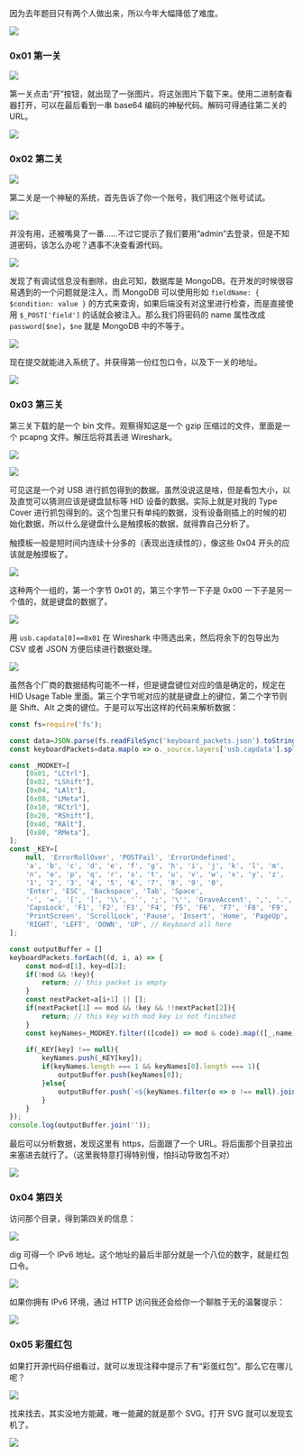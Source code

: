 因为去年题目只有两个人做出来，所以今年大幅降低了难度。

![](0.png)

### 0x01 第一关

![](1_hint.png)

第一关点击“开”按钮，就出现了一张图片。将这张图片下载下来。使用二进制查看器打开，可以在最后看到一串 base64 编码的神秘代码。解码可得通往第二关的 URL。

![](1_base64.png)

### 0x02 第二关

![](2_entry.png)

第二关是一个神秘的系统，首先告诉了你一个账号，我们用这个账号试试。

![](2_guest.png)

并没有用，还被嘴臭了一番……不过它提示了我们要用“admin”去登录，但是不知道密码，该怎么办呢？遇事不决查看源代码。

![](2_debug.png)

发现了有调试信息没有删除，由此可知，数据库是 MongoDB。在开发的时候很容易遇到的一个问题就是注入，而 MongoDB 可以使用形如 `fieldName: { $condition: value }` 的方式来查询，如果后端没有对这里进行检查，而是直接使用 `$_POST['field']` 的话就会被注入。那么我们将密码的 name 属性改成 `password[$ne]`，`$ne` 就是 MongoDB 中的不等于。

![](2_injection.png)

现在提交就能进入系统了。并获得第一份红包口令，以及下一关的地址。

![](2_ok.png)

### 0x03 第三关

第三关下载的是一个 bin 文件。观察得知这是一个 gzip 压缩过的文件，里面是一个 pcapng 文件。解压后将其丢进 Wireshark。

![](3_gzip.png)

![](3_wireshark.png)

可见这是一个对 USB 进行抓包得到的数据。虽然没说这是啥，但是看包大小，以及直觉可以猜测应该是键盘鼠标等 HID 设备的数据。实际上就是对我的 Type Cover 进行抓包得到的。这个包里只有单纯的数据，没有设备刚插上的时候的初始化数据，所以什么是键盘什么是触摸板的数据，就得靠自己分析了。

触摸板一般是短时间内连续十分多的（表现出连续性的），像这些 0x04 开头的应该就是触摸板了。

![](3_trackpad.png)

这种两个一组的，第一个字节 0x01 的，第三个字节一下子是 0x00 一下子是另一个值的，就是键盘的数据了。

![](3_keyboard.png)

用 `usb.capdata[0]==0x01` 在 Wireshark 中筛选出来，然后将余下的包导出为 CSV 或者 JSON 方便后续进行数据处理。

![](3_exportcsv.png)

虽然各个厂商的数据结构可能不一样，但是键盘键位对应的值是确定的，规定在 HID Usage Table 里面。第三个字节呢对应的就是键盘上的键位，第二个字节则是 Shift、Alt 之类的键位。于是可以写出这样的代码来解析数据：

```javascript
const fs=require('fs');

const data=JSON.parse(fs.readFileSync('keyboard_packets.json').toString());
const keyboardPackets=data.map(o => o._source.layers['usb.capdata'].split(':').map(n => parseInt(n, 16)));

const _MODKEY=[
	[0x01, "LCtrl"],
	[0x02, "LShift"],
	[0x04, "LAlt"],
	[0x08, "LMeta"],
	[0x10, "RCtrl"],
	[0x20, "RShift"],
	[0x40, "RAlt"],
	[0x80, "RMeta"],
];
const _KEY=[
	null, 'ErrorRollOver', 'POSTFail', 'ErrorUndefined',
	'a', 'b', 'c', 'd', 'e', 'f', 'g', 'h', 'i', 'j', 'k', 'l', 'm',
	'n', 'o', 'p', 'q', 'r', 's', 't', 'u', 'v', 'w', 'x', 'y', 'z',
	'1', '2', '3', '4', '5', '6', '7', '8', '9', '0',
	'Enter', 'ESC', 'Backspace', 'Tab', 'Space',
	'-', '=', '[', ']', '\\', '`', ';', '\'', 'GraveAccent', ',', '.', '/',
	'CapsLock', 'F1', 'F2', 'F3', 'F4', 'F5', 'F6', 'F7', 'F8', 'F9', 'F10', 'F11', 'F12',
	'PrintScreen', 'ScrollLock', 'Pause', 'Insert', 'Home', 'PageUp', 'DeleteForward', 'End', 'PageDown',
	'RIGHT', 'LEFT', 'DOWN', 'UP', // Keyboard all here
];

const outputBuffer = []
keyboardPackets.forEach((d, i, a) => {
	const mod=d[1], key=d[2];
	if(!mod && !key){
		return; // this packet is empty
	}
	const nextPacket=a[i+1] || [];
	if(nextPacket[1] == mod && !key && !!nextPacket[2]){
		return; // this key with mod key is not finished
	}
	const keyNames=_MODKEY.filter(([code]) => mod & code).map(([_,name]) => name);
	
	if(_KEY[key] !== null){
		keyNames.push(_KEY[key]);
		if(keyNames.length === 1 && keyNames[0].length === 1){
			outputBuffer.push(keyNames[0]);
		}else{
			outputBuffer.push(`<${keyNames.filter(o => o !== null).join('+')}>`);
		}
	}
});
console.log(outputBuffer.join(''));
```

最后可以分析数据，发现这里有 https，后面跟了一个 URL。将后面那个目录拉出来塞进去就行了。（这里我特意打得特别慢，怕抖动导致包不对）

![](3_parsed.png)

### 0x04 第四关

访问那个目录，得到第四关的信息：

![](4_hint.png)

dig 可得一个 IPv6 地址。这个地址的最后半部分就是一个八位的数字，就是红包口令。

![](4_dig.png)

如果你拥有 IPv6 环境，通过 HTTP 访问我还会给你一个聊胜于无的温馨提示：

![](4_v6hint.png)

### 0x05 彩蛋红包

如果打开源代码仔细看过，就可以发现注释中提示了有“彩蛋红包”。那么它在哪儿呢？

![](0_hint.png)

找来找去，其实没地方能藏，唯一能藏的就是那个 SVG。打开 SVG 就可以发现玄机了。

![](0_easternegg.png)
